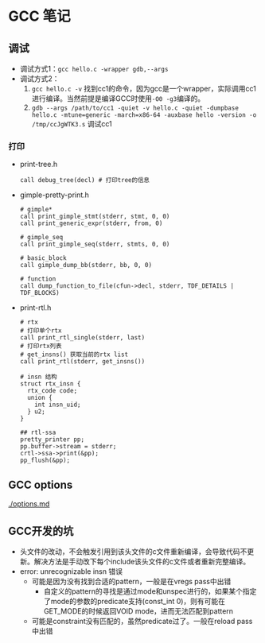 # GCC 笔记

## 调试

- 调试方式1：`gcc hello.c -wrapper gdb,--args`
- 调试方式2：
  1. `gcc hello.c -v` 找到cc1的命令，因为gcc是一个wrapper，实际调用cc1进行编译。当然前提是编译GCC时使用`-O0 -g3`编译的。
  2. `gdb --args /path/to/cc1 -quiet -v hello.c -quiet -dumpbase hello.c -mtune=generic -march=x86-64 -auxbase hello -version -o /tmp/ccJgWTK3.s` 调试cc1

### 打印

- print-tree.h

  ```
  call debug_tree(decl) # 打印tree的信息
  ```

- gimple-pretty-print.h

  ```
  # gimple*
  call print_gimple_stmt(stderr, stmt, 0, 0)
  call print_generic_expr(stderr, from, 0)
  
  # gimple_seq
  call print_gimple_seq(stderr, stmts, 0, 0)
  
  # basic_block
  call gimple_dump_bb(stderr, bb, 0, 0)
  
  # function
  call dump_function_to_file(cfun->decl, stderr, TDF_DETAILS | TDF_BLOCKS)
  ```

- print-rtl.h

  ```
  # rtx
  # 打印单个rtx
  call print_rtl_single(stderr, last)
  # 打印rtx列表
  # get_insns() 获取当前的rtx list
  call print_rtl(stderr, get_insns())
  
  # insn 结构
  struct rtx_insn {
    rtx_code code;
    union {
      int insn_uid;
    } u2;
  }
  
  ## rtl-ssa
  pretty_printer pp;
  pp.buffer->stream = stderr;
  crtl->ssa->print(&pp);
  pp_flush(&pp);
  ```

## GCC options

[./options.md](./options.md)

## GCC开发的坑

- 头文件的改动，不会触发引用到该头文件的c文件重新编译，会导致代码不更新。解决方法是手动改下每个include该头文件的c文件或者重新完整编译。
- error: unrecognizable insn 错误
  - 可能是因为没有找到合适的pattern，一般是在vregs pass中出错
    - 自定义的pattern的寻找是通过mode和unspec进行的，如果某个指定了mode的参数的predicate支持(const_int 0)，则有可能在GET_MODE的时候返回VOID mode，进而无法匹配到pattern
  - 可能是constraint没有匹配的，虽然predicate过了。一般在reload pass中出错

